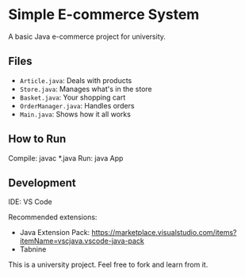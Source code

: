 # Simple E-commerce System

A basic Java e-commerce project for university.

## Files

- `Article.java`: Deals with products
- `Store.java`: Manages what's in the store
- `Basket.java`: Your shopping cart
- `OrderManager.java`: Handles orders
- `Main.java`: Shows how it all works

## How to Run

Compile: javac *.java
Run: java App


## Development

IDE: VS Code

Recommended extensions:
- Java Extension Pack: https://marketplace.visualstudio.com/items?itemName=vscjava.vscode-java-pack
- Tabnine

This is a university project. Feel free to fork and learn from it.
